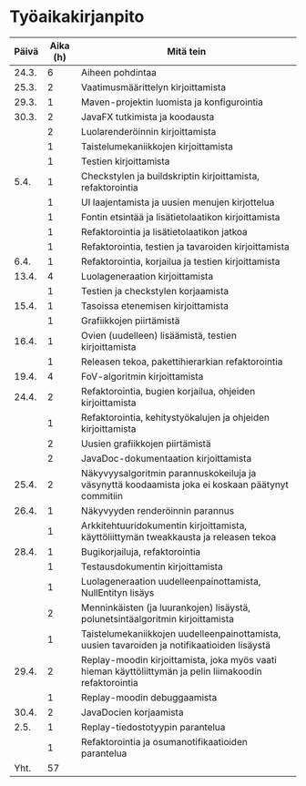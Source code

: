 # Työaikakirjanpito

| Päivä | Aika (h) | Mitä tein |
|-------|----------|-----------|
| 24.3. |  6 | Aiheen pohdintaa |
| 25.3. |  2 | Vaatimusmäärittelyn kirjoittamista |
| 29.3. |  1 | Maven-projektin luomista ja konfigurointia |
| 30.3. |  2 | JavaFX tutkimista ja koodausta |
|       |  2 | Luolarenderöinnin kirjoittamista |
|       |  1 | Taistelumekaniikkojen kirjoittamista |
|       |  1 | Testien kirjoittamista |
| 5.4.  |  1 | Checkstylen ja buildskriptin kirjoittamista, refaktorointia |
|       |  1 | UI laajentamista ja uusien menujen kirjottelua |
|       |  1 | Fontin etsintää ja lisätietolaatikon kirjoittamista |
|       |  1 | Refaktorointia ja lisätietolaatikon jatkoa |
|       |  1 | Refaktorointia, testien ja tavaroiden kirjoittamista |
| 6.4.  |  1 | Refaktorointia, korjailua ja testien kirjoittamista |
| 13.4. |  4 | Luolageneraation kirjoittamista |
|       |  1 | Testien ja checkstylen korjaamista |
| 15.4. |  1 | Tasoissa etenemisen kirjoittamista |
|       |  1 | Grafiikkojen piirtämistä |
| 16.4. |  1 | Ovien (uudelleen) lisäämistä, testien kirjoittamista |
|       |  1 | Releasen tekoa, pakettihierarkian refaktorointia |
| 19.4. |  4 | FoV-algoritmin kirjoittamista |
| 24.4. |  2 | Refaktorointia, bugien korjailua, ohjeiden kirjoittamista |
|       |  1 | Refaktorointia, kehitystyökalujen ja ohjeiden kirjoittamista |
|       |  2 | Uusien grafiikkojen piirtämistä |
|       |  2 | JavaDoc-dokumentaation kirjoittamista |
| 25.4. |  2 | Näkyvyysalgoritmin parannuskokeiluja ja väsynyttä koodaamista joka ei koskaan päätynyt commitiin |
| 26.4. |  1 | Näkyvyyden renderöinnin parannus |
|       |  1 | Arkkitehtuuridokumentin kirjoittamista, käyttöliittymän tweakkausta ja releasen tekoa |
| 28.4. |  1 | Bugikorjailuja, refaktorointia |
|       |  1 | Testausdokumentin kirjoittamista |
|       |  1 | Luolageneraation uudelleenpainottamista, NullEntityn lisäys |
|       |  2 | Menninkäisten (ja luurankojen) lisäystä, polunetsintäalgoritmin kirjoittamista |
|       |  1 | Taistelumekaniikkojen uudelleenpainottamista, uusien tavaroiden ja notifikaatioiden lisäystä |
| 29.4. |  2 | Replay-moodin kirjoittamista, joka myös vaati hieman käyttöliittymän ja pelin liimakoodin refaktorointia |
|       |  1 | Replay-moodin debuggaamista |
| 30.4. |  2 | JavaDocien korjaamista |
|  2.5. |  1 | Replay-tiedostotyypin parantelua |
|       |  1 | Refaktorointia ja osumanotifikaatioiden parantelua |
| Yht.  | 57 | |
